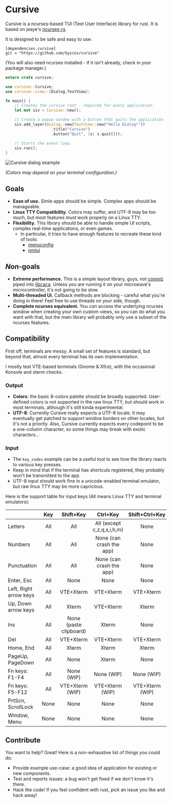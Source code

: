 # Cursive

Cursive is a ncurses-based TUI (Text User Interface) library for rust. It is based on jeaye's [ncurses-rs](https://github.com/jeaye/ncurses-rs).

It is designed to be safe and easy to use:

```
[dependencies.cursive]
git = "https://github.com/Gyscos/cursive"
```

(You will also need ncurses installed - if it isn't already, check in your package manager.)

```rust
extern crate cursive;

use cursive::Cursive;
use cursive::view::{Dialog,TextView};

fn main() {
	// Creates the cursive root - required for every application.
    let mut siv = Cursive::new();

    // Create a popup window with a button that quits the application
    siv.add_layer(Dialog::new(TextView::new("Hello Dialog!"))
                    .title("Cursive")
                    .button("Quit", |s| s.quit()));

    // Starts the event loop.
    siv.run();
}
```

![Cursive dialog example](https://raw.githubusercontent.com/Gyscos/Cursive/master/doc/cursive_example.png)

_(Colors may depend on your terminal configuration.)_

## Goals

* **Ease of use.** Simle apps should be simple. Complex apps should be manageable.
* **Linux TTY Compatibility.** Colors may suffer, and UTF-8 may be too much, but most features *must* work properly on a Linux TTY.
* **Flexibility.** This library should be able to handle simple UI scripts, complex real-time applications, or even games.
    * In particular, it tries to have enough features to recreate these kind of tools:
        * [menuconfig](http://en.wikipedia.org/wiki/Menuconfig#/media/File:Linux_x86_3.10.0-rc2_Kernel_Configuration.png)
        * [nmtui](https://access.redhat.com/documentation/en-US/Red_Hat_Enterprise_Linux/7/html/Networking_Guide/sec-Configure_a_Network_Team_Using_the_Text_User_Interface_nmtui.html)

## _Non_-goals

* **Extreme performance.** This is a simple layout library, guys, not [compiz](https://www.google.com/search?q=compiz&tbm=isch) piped into [libcaca](https://www.google.com/search?q=libcaca&tbm=isch). Unless you are running it on your microwave's microcontroller, it's not going to be slow.
* **Multi-threaded UI.** Callback methods are blocking - careful what you're doing in there! Feel free to use threads on your side, though.
* **Complete ncurses equivalent.** You _can_ access the underlying ncurses window when creating your own custom views, so you can do what you want with that, but the main library will probably only use a subset of the ncurses features.

## Compatibility

First off, terminals are messy. A small set of features is standard, but beyond that, almost every terminal has its own implementation.

I mostly test VTE-based terminals (Gnome & Xfce), with the occasional Konsole and xterm checks.

### Output

* **Colors**: the basic 8-colors palette should be broadly supported. User-defined colors is not supported in the raw linux TTY, but should work in most terminals, although it's still kinda experimental.
* **UTF-8**: Currently Cursive really expects a UTF-8 locale. It may eventually get patched to support window borders on other locales, but it's not a priority.
Also, Cursive currently expects every codepoint to be a one-column character, so some things may break with exotic characters...

### Input

* The `key_codes` example can be a useful tool to see how the library reacts to various key presses.
* Keep in mind that if the terminal has shortcuts registered, they probably won't be transmitted to the app.
* UTF-8 input should work fine in a unicode-enabled terminal emulator, but raw linux TTY may be more capricious.

Here is the support table for input keys (All means Linux TTY and terminal emulators):

|                          | Key  | Shift+Key              | Ctrl+Key                   | Shift+Ctrl+Key  |
|--------------------------|:----:|:----------------------:|:--------------------------:|:---------------:|
| Letters                  | All  | All                    | All (except c,z,q,s,i,h,m) | None            |
| Numbers                  | All  | All                    | None (can crash the app)   | None            |
| Punctuation              | All  | All                    | None (can crash the app)   | None            |
| Enter, Esc               | All  | None                   | None                       | None            |
| Left, Right arrow keys   | All  | VTE+Xterm              | VTE+Xterm                  | VTE+Xterm       |
| Up, Down arrow keys      | All  | Xterm                  | VTE+Xterm                  | Xterm           |
| Ins                      | All  | None (paste clipboard) | Xterm                      | None            |
| Del                      | All  | VTE+Xterm              | VTE+Xterm                  | VTE+Xterm       |
| Home, End                | All  | Xterm                  | Xterm                      | Xterm           |
| PageUp, PageDown         | All  | None                   | Xterm                      | None            |
| Fn keys: F1-F4           | All  | None (WIP)             | None (WIP)                 | None (WIP)      |
| Fn keys: F5-F12          | All  | VTE+Xterm (WIP)        | VTE+Xterm (WIP)            | VTE+Xterm (WIP) |
| PrtScn, ScrollLock       | None | None                   | None                       | None            |
| Window, Menu             | None | None                   | None                       | None            |

## Contribute

You want to help? Great! Here is a non-exhaustive list of things you could do:

* Provide example use-case: a good idea of application for existing or new components.
* Test and reports issues: a bug won't get fixed if we don't know it's there.
* Hack the code! If you feel confident with rust, pick an issue you like and hack away!
